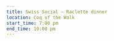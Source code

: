 ```yaml
---
title: Swiss Social – Raclette dinner
location: Coq of the Walk
start_time: 7:00 pm
end_time: 10:00 pm
---
```


